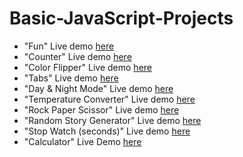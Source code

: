 # Basic-JavaScript-Projects
* "Fun" Live demo [here](https://codepen.io/_sakibhussain/full/gOmKbwg)
* "Counter" Live demo [here](https://codepen.io/_sakibhussain/full/vYxaXrG)
* "Color Flipper" Live demo [here](https://codepen.io/_sakibhussain/full/RwpJveJ)
* "Tabs" Live demo [here](https://codepen.io/_sakibhussain/full/eYvjKxp)
* "Day & Night Mode" Live demo [here](https://codepen.io/_sakibhussain/full/bGqxpJQ)
* "Temperature Converter" Live demo [here](https://codepen.io/_sakibhussain/full/qBrMzam)
* "Rock Paper Scissor" Live demo [here](https://codepen.io/_sakibhussain/full/gOmBvjR)
* "Random Story Generator" Live demo [here](https://codepen.io/_sakibhussain/full/PopdEPo)
* "Stop Watch (seconds)" Live demo [here](https://codepen.io/_sakibhussain/full/dyvwpdK)
* "Calculator" Live Demo [here](https://codepen.io/_sakibhussain/full/JjWgpPg)
